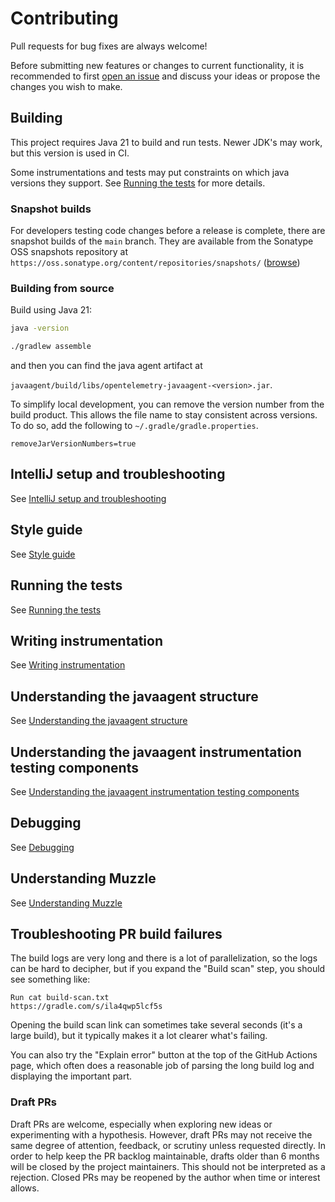 # Contributing

Pull requests for bug fixes are always welcome!

Before submitting new features or changes to current functionality, it is recommended to first
[open an issue](https://github.com/open-telemetry/opentelemetry-java-instrumentation/issues/new)
and discuss your ideas or propose the changes you wish to make.

## Building

This project requires Java 21 to build and run tests. Newer JDK's may work, but this version is used in CI.

Some instrumentations and tests may put constraints on which java versions they support.
See [Running the tests](./docs/contributing/running-tests.md) for more details.

### Snapshot builds

For developers testing code changes before a release is complete, there are
snapshot builds of the `main` branch. They are available from
the Sonatype OSS snapshots repository at `https://oss.sonatype.org/content/repositories/snapshots/`
([browse](https://oss.sonatype.org/content/repositories/snapshots/io/opentelemetry/))

### Building from source

Build using Java 21:

```bash
java -version
```

```bash
./gradlew assemble
```

and then you can find the java agent artifact at

`javaagent/build/libs/opentelemetry-javaagent-<version>.jar`.

To simplify local development, you can remove the version number from the build product. This allows
the file name to stay consistent across versions. To do so, add the following to
`~/.gradle/gradle.properties`.

```properties
removeJarVersionNumbers=true
```

## IntelliJ setup and troubleshooting

See [IntelliJ setup and troubleshooting](docs/contributing/intellij-setup-and-troubleshooting.md)

## Style guide

See [Style guide](docs/contributing/style-guideline.md)

## Running the tests

See [Running the tests](docs/contributing/running-tests.md)

## Writing instrumentation

See [Writing instrumentation](docs/contributing/writing-instrumentation.md)

## Understanding the javaagent structure

See [Understanding the javaagent structure](docs/contributing/javaagent-structure.md)

## Understanding the javaagent instrumentation testing components

See [Understanding the javaagent instrumentation testing components](docs/contributing/javaagent-test-infra.md)

## Debugging

See [Debugging](docs/contributing/debugging.md)

## Understanding Muzzle

See [Understanding Muzzle](docs/contributing/muzzle.md)

## Troubleshooting PR build failures

The build logs are very long and there is a lot of parallelization, so the logs can be hard to
decipher, but if you expand the "Build scan" step, you should see something like:

```
Run cat build-scan.txt
https://gradle.com/s/ila4qwp5lcf5s
```

Opening the build scan link can sometimes take several seconds (it's a large build), but it
typically makes it a lot clearer what's failing.

You can also try the "Explain error" button at the top of the GitHub Actions page,
which often does a reasonable job of parsing the long build log and displaying the important part.

### Draft PRs

Draft PRs are welcome, especially when exploring new ideas or experimenting with a hypothesis.
However, draft PRs may not receive the same degree of attention, feedback, or scrutiny unless
requested directly. In order to help keep the PR backlog maintainable, drafts older than 6 months
will be closed by the project maintainers. This should not be interpreted as a rejection. Closed
PRs may be reopened by the author when time or interest allows.
